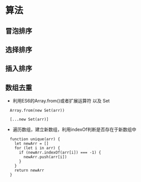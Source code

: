 # 算法

## 冒泡排序

## 选择排序

## 插入排序

## 数组去重

- 利用ES6的Array.from()或者扩展运算符 以及 Set
```
  Array.from(new Set(arr))
```
```
  [...new Set(arr)]
```

- 遍历数组，建立新数组，利用indexOf判断是否存在于新数组中
```
  function unique(arr) {
    let newArr = []
    for (let i in arr) {
      if (newArr.indexOf(arr[i]) === -1) {
        newArr.push(arr[i])
      }
    }
    return newArr
  }
```